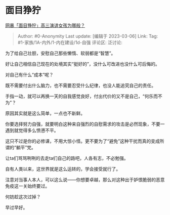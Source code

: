 # 面目狰狞
[网暴「面目狰狞」高三演讲女孩为哪般？](https://www.zhihu.com/question/586692209/answer/2923020082)

> Author: #0-Anonymity
> Last update: [编辑于 2023-03-06]
> Link:
> Tag: #1-家族/1A-内外/1-内在建设/1d-自强
> 评论区:
> 泛讨论:

为了给自己壮胆，安慰自己那些懒惰、软弱都是“智慧”。

好让自己相信自己现在的处境其实“挺好的”，没什么可改进也没什么可后悔的。

对自己有什么“成本”呢？

既不需要付出什么脑力，也不需要忍受什么纪律，也没人能追究自己的责任。

手指一动，就可以再换一天的自我感觉良好，付出代价的又不是自己，“何乐而不为”？

原因其实就是这么简单，一点也不新鲜。

你要选择努力自强，就要明白这种来自强烈的自慰需求的攻击是必然现象，不要一遇到就觉得多么愤懑不平。

这只不过是你的必修课，不用大惊小怪。更不要为了“避免”这种干扰而真的变成所谓的“躺平”党。

让ta们骂骂咧咧的去走ta们自己的路吧，人各有志，不必勉强。

自有人类以来，这世界就是这么运转的，学会接受就行了。

注意对当事人本人，可以这么说——你想要卓越，那么对这种出于妒恨脆弱的恶意免疫这一关始终要过。

何妨趁这次过掉？

早过早好。

